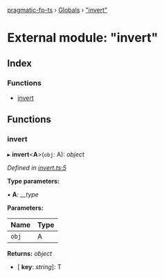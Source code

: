 [pragmatic-fp-ts](../README.md) › [Globals](../globals.md) › ["invert"](_invert_.md)

# External module: "invert"

## Index

### Functions

* [invert](_invert_.md#invert)

## Functions

###  invert

▸ **invert**<**A**>(`obj`: A): *object*

*Defined in [invert.ts:5](https://github.com/hermann-p/pragmatic-fp-ts/blob/16cc592/src/invert.ts#L5)*

**Type parameters:**

▪ **A**: *__type*

**Parameters:**

Name | Type |
------ | ------ |
`obj` | A |

**Returns:** *object*

* \[ **key**: *string*\]: T
